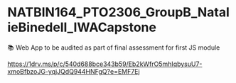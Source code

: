 # NATBIN164_PTO2306_GroupB_NatalieBinedell_IWACapstone
📚 Web App to be audited as part of final assessment for first JS module


https://1drv.ms/p/c/540d688bce343b59/Eb2kWfrO5mhIqbysuU7-xmoBfbzoJG-yqjJQdQ944HNFgQ?e=EMF7Ej

